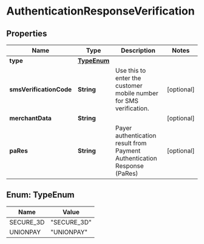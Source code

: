 
# AuthenticationResponseVerification

## Properties
Name | Type | Description | Notes
------------ | ------------- | ------------- | -------------
**type** | [**TypeEnum**](#TypeEnum) |  | 
**smsVerificationCode** | **String** | Use this to enter the customer mobile number for SMS verification. |  [optional]
**merchantData** | **String** |  |  [optional]
**paRes** | **String** | Payer authentication result from Payment Authentication Response (PaRes) |  [optional]


<a name="TypeEnum"></a>
## Enum: TypeEnum
Name | Value
---- | -----
SECURE_3D | &quot;SECURE_3D&quot;
UNIONPAY | &quot;UNIONPAY&quot;



